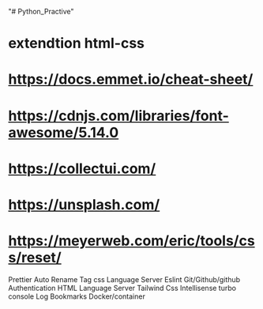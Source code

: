 "# Python_Practive" 


# extendtion html-css
# https://docs.emmet.io/cheat-sheet/
# https://cdnjs.com/libraries/font-awesome/5.14.0
# https://collectui.com/
# https://unsplash.com/
# https://meyerweb.com/eric/tools/css/reset/

Prettier
Auto Rename Tag
css Language Server
Eslint
Git/Github/github Authentication
HTML Language Server
Tailwind Css Intellisense
turbo console Log
Bookmarks
Docker/container
